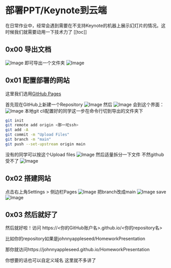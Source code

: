 # 部署PPT/Keynote到云端
在日常作业中，经常会遇到需要在不支持Keynote的机器上展示幻灯片的情况。这时候我们就需要动用一下技术力了
[[toc]]
## 0x00 导出文档
![Image](/static/Miscellaneous/Keynote-deploy/1.png)
即可导出一个文件夹
![Image](/static/Miscellaneous/Keynote-deploy/2.png)
## 0x01 配置部署的网站
这里我们选用<a href="https://pages.github.com">GitHub Pages</a>

首先现在GitHub上新建一个Repository 
![Image](/static/Miscellaneous/Keynote-deploy/3.png)
然后
![Image](/static/Miscellaneous/Keynote-deploy/4.png)
会到这个界面：
![Image](/static/Miscellaneous/Keynote-deploy/5.png)
本地git cli配置好的同学这一步在命令行切到导出的文件夹下
```bash
git init
git remote add origin <那一坨ssh>
git add -A
git commit -m "Upload Files"
git branch -m "main"
git push --set-upstream origin main
```
没有的同学可以按这个Upload files
![Image](/static/Miscellaneous/Keynote-deploy/6.png)
然后适量拆分一下文件 不然github受不了
![Image](/static/Miscellaneous/Keynote-deploy/7.png)

## 0x02 搭建网站

点击右上角Settings > 侧边栏Pages
![Image](/static/Miscellaneous/Keynote-deploy/8.png)
把branch改成main
![Image](/static/Miscellaneous/Keynote-deploy/9.png)
save
![Image](/static/Miscellaneous/Keynote-deploy/10.png)


## 0x03 然后就好了

然后就好啦！访问 https://<你的GitHub账户名>.github.io/<你的repository名>

比如你的repository如果是johnnyappleseed/HomeworkPresentation

那你就访问https://johnnyappleseed.github.io/HomeworkPresentation

你想要的话也可以自定义域名 这里就不多讲了

<Vssue/>